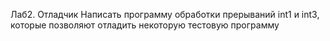 Лаб2. Отладчик
Написать программу обработки прерываний int1 и int3, которые позволяют отладить некоторую тестовую программу
